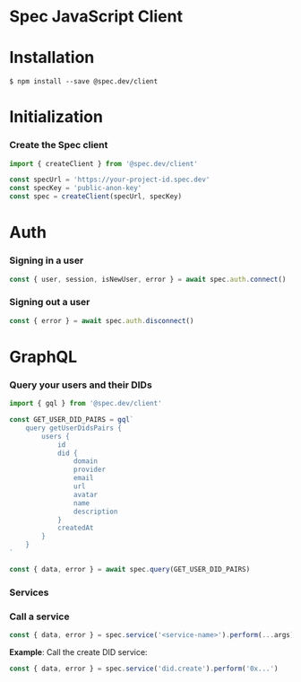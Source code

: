 # Spec JavaScript Client

# Installation

```
$ npm install --save @spec.dev/client
```

# Initialization

### Create the Spec client

```javascript
import { createClient } from '@spec.dev/client'

const specUrl = 'https://your-project-id.spec.dev'
const specKey = 'public-anon-key'
const spec = createClient(specUrl, specKey)
```

# Auth

### Signing in a user

```javascript
const { user, session, isNewUser, error } = await spec.auth.connect()
```

### Signing out a user

```javascript
const { error } = await spec.auth.disconnect()
```

# GraphQL

### Query your users and their DIDs

```javascript
import { gql } from '@spec.dev/client'

const GET_USER_DID_PAIRS = gql`
    query getUserDidsPairs {
        users {
            id
            did {
                domain
                provider
                email
                url
                avatar
                name
                description
            }
            createdAt
        }
    }
`

const { data, error } = await spec.query(GET_USER_DID_PAIRS)
```

### Services

### Call a service

```javascript
const { data, error } = spec.service('<service-name>').perform(...args)
```

**Example**: Call the create DID service:

```javascript
const { data, error } = spec.service('did.create').perform('0x...')
```
